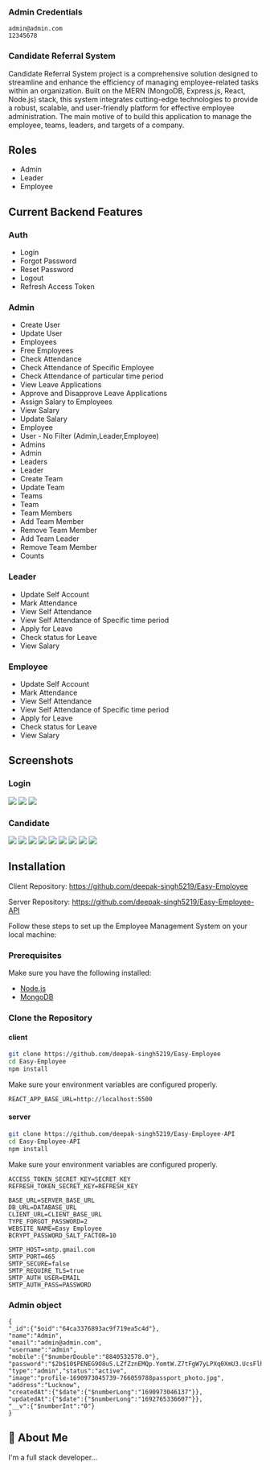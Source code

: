 ### Admin Credentials

```
admin@admin.com
12345678
```


### Candidate Referral System

Candidate Referral System project is a comprehensive solution designed to streamline and enhance the efficiency of managing employee-related tasks within an organization. Built on the MERN (MongoDB, Express.js, React, Node.js) stack, this system integrates cutting-edge technologies to provide a robust, scalable, and user-friendly platform for effective employee administration.
The main motive of to build this application to manage the employee, teams, leaders, and targets of a company.


## Roles
- Admin
- Leader
- Employee

## Current Backend Features
### Auth
- Login
- Forgot Password
- Reset Password
- Logout
- Refresh Access Token

### Admin
- Create User
- Update User
- Employees
- Free Employees
- Check Attendance
- Check Attendance of Specific Employee
- Check Attendance of particular time period
- View Leave Applications
- Approve and Disapprove Leave Applications
- Assign Salary to Employees
- View Salary
- Update Salary
- Employee
- User - No Filter (Admin,Leader,Employee)
- Admins
- Admin
- Leaders
- Leader
- Create Team
- Update Team
- Teams
- Team
- Team Members
- Add Team Member
- Remove Team Member
- Add Team Leader
- Remove Team Member
- Counts

### Leader
- Update Self Account
- Mark Attendance
- View Self Attendance
- View Self Attendance of Specific time period
- Apply for Leave 
- Check status for Leave
- View Salary
### Employee
- Update Self Account
- Mark Attendance
- View Self Attendance
- View Self Attendance of Specific time period
- Apply for Leave 
- Check status for Leave
- View Salary






## Screenshots

### Login
![](/screenshots/1.png)
![](/screenshots/2.png)
![](/screenshots/3.png)




### Candidate
![](/screenshots/Employee%20Panel/1.png)
![](/screenshots/Employee%20Panel/2.png)
![](/screenshots/Employee%20Panel/3.png)
![](/screenshots/Employee%20Panel/4.png)
![](/screenshots/Employee%20Panel/5.png)
![](/screenshots/Employee%20Panel/6.png)
![](/screenshots/Employee%20Panel/7.png)
![](/screenshots/Employee%20Panel/8.png)
![](/screenshots/Employee%20Panel/9.png)


## Installation

Client Repository: https://github.com/deepak-singh5219/Easy-Employee

Server Repository: https://github.com/deepak-singh5219/Easy-Employee-API

Follow these steps to set up the Employee Management System on your local machine:

### Prerequisites

Make sure you have the following installed:

- [Node.js](https://nodejs.org/)
- [MongoDB](https://www.mongodb.com/try/download/community)

### Clone the Repository

#### client

```bash
git clone https://github.com/deepak-singh5219/Easy-Employee
cd Easy-Employee
npm install
```
Make sure your environment variables are configured properly.
```
REACT_APP_BASE_URL=http://localhost:5500
```

#### server

```bash
git clone https://github.com/deepak-singh5219/Easy-Employee-API
cd Easy-Employee-API
npm install
```

Make sure your environment variables are configured properly.
```
ACCESS_TOKEN_SECRET_KEY=SECRET_KEY
REFRESH_TOKEN_SECRET_KEY=REFRESH_KEY

BASE_URL=SERVER_BASE_URL
DB_URL=DATABASE_URL
CLIENT_URL=CLIENT_BASE_URL
TYPE_FORGOT_PASSWORD=2
WEBSITE_NAME=Easy Employee
BCRYPT_PASSWORD_SALT_FACTOR=10

SMTP_HOST=smtp.gmail.com
SMTP_PORT=465
SMTP_SECURE=false
SMTP_REQUIRE_TLS=true
SMTP_AUTH_USER=EMAIL
SMTP_AUTH_PASS=PASSWORD
```
### Admin object

```
{
"_id":{"$oid":"64ca3376893ac9f719ea5c4d"},
"name":"Admin",
"email":"admin@admin.com",
"username":"admin",
"mobile":{"$numberDouble":"8840532578.0"},
"password":"$2b$10$PENEG9O8u5.LZfZznEMQp.YomtW.Z7tFgW7yLPXq0XmU3.UcsFlhi",
"type":"admin","status":"active",
"image":"profile-1690973045739-766059788passport_photo.jpg",
"address":"Lucknow",
"createdAt":{"$date":{"$numberLong":"1690973046137"}},
"updatedAt":{"$date":{"$numberLong":"1692765336607"}},
"__v":{"$numberInt":"0"}
}
```





## 🚀 About Me
I'm a full stack developer...

